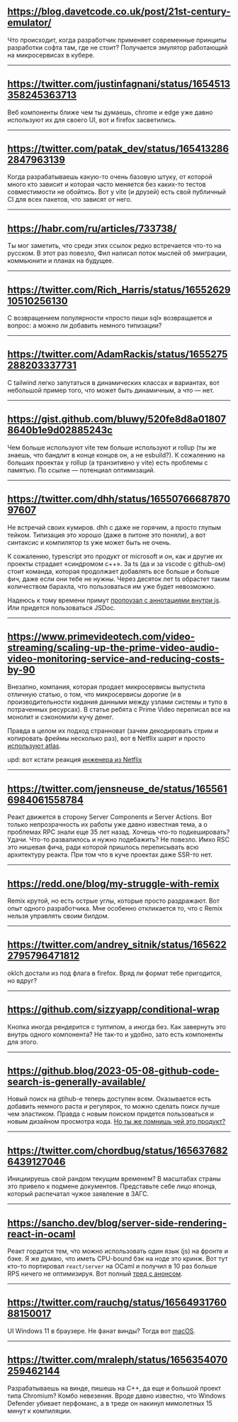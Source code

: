 ## https://blog.davetcode.co.uk/post/21st-century-emulator/

Что происходит, когда разработчик применяет современные принципы разработки софта там, где не стоит? Получается эмулятор работающий на микросервисах в кубере.

---

## https://twitter.com/justinfagnani/status/1654513358245363713

Веб компоненты ближе чем ты думаешь, chrome и edge уже давно используют их для своего UI, вот и firefox засветились.

---

## https://twitter.com/patak_dev/status/1654132862847963139

Когда разрабатываешь какую-то очень базовую штуку, от которой много кто зависит и которая часто меняется без каких-то тестов совместимости не обойтись. Вот у vite (и друзей) есть свой публичный CI для всех пакетов, что зависят от него.

---

## https://habr.com/ru/articles/733738/

Ты мог заметить, что среди этих ссылок редко встречается что-то на русском. В этот раз повезло, Фил написал поток мыслей об эмиграции, коммьюнити и планах на будущее.

---

## https://twitter.com/Rich_Harris/status/1655262910510256130

С возвращением популярности «просто пиши sql» возвращается и вопрос: а можно ли добавить немного типизации?

---

## https://twitter.com/AdamRackis/status/1655275288203337731

С tailwind легко запутаться в динамических классах и вариантах, вот небольшой пример того, что может быть динамичным, а что — нет.

---

## https://gist.github.com/bluwy/520fe8d8a018078640b1e9d02885243c

Чем больше используют vite тем больше используют и rollup (ты же знаешь, что бандлит в конце концов он, а не esbuild?). К сожалению на больших проектах у rollup (а транзитивно у vite) есть проблемы с памятью. По ссылке — потенциал оптимизаций.

---

## https://twitter.com/dhh/status/1655076668787097607

Не встречай своих кумиров. dhh с даже не горячим, а просто глупым тейком. Типизация это хорошо (даже в питоне это поняли), а вот синтаксис и компилятор ts уже может быть не очень.

К сожалению, typescript это продукт от microsoft и он, как и другие их проекты страдает «синдромом c++». За ts (да и за vscode с github-ом) стоит команда, которая продолжает добавлять все больше и больше фич, даже если они тебе не нужны. Через десяток лет ts обрастет таким количеством барахла, что пользоваться им уже будет невозможно.

Надеюсь к тому времени примут [пропоузал с аннотациями внутри js](https://github.com/tc39/proposal-type-annotations). Или придется пользоваться JSDoc.

---

## https://www.primevideotech.com/video-streaming/scaling-up-the-prime-video-audio-video-monitoring-service-and-reducing-costs-by-90

Внезапно, компания, которая продает микросервисы выпустила отличную статью, о том, что микросервисы дорогие (и в производительности кидания данными между узлами системы и тупо в потраченных ресурсах). В статье ребята с Prime Video переписал все на монолит и сэкономили кучу денег.

Правда в целом их подход странноват (зачем декодировать стрим и копировать фреймы несколько раз), вот в Netflix шарят и просто [используют atlas](https://netflixtechblog.com/improved-alerting-with-atlas-streaming-eval-e691c60dc61e).

upd: вот кстати реакция [инженера из Netflix](https://youtu.be/J7ITgYBn_3k)

---

## https://twitter.com/jensneuse_de/status/1655616984061558784

Реакт движется в сторону Server Components и Server Actions. Вот только непрозрачность их работы уже давно известная тема, а о проблемах RPC знали еще 35 лет назад. Хочешь что-то подкешировать? Удачи. Что-то развалилось и нужно подебажить? Не повезло. Имхо RSC это нишевая фича, ради которой пришлось переписывать всю архитектуру реакта. При том что в куче проектах даже SSR-то нет.

---

## https://redd.one/blog/my-struggle-with-remix

Remix крутой, но есть острые углы, которые просто раздражают. Вот опыт одного разработчика. Мне особенно откликается то, что с Remix нельзя управлять своим билдом.

---

## https://twitter.com/andrey_sitnik/status/1656222795796471812

oklch достали из под флага в firefox. Вряд ли формат тебе пригодится, но вдруг?

---

## https://github.com/sizzyapp/conditional-wrap

Кнопка иногда рендерится с тултипом, а иногда без. Как завернуть это внутрь одного компонента? Не так-то и удобно, зато есть компоненты для этого.

---

## https://github.blog/2023-05-08-github-code-search-is-generally-available/

Новый поиск на gtihub-е теперь доступен всем. Оказывается есть добавить немного раста и регулярок, то можно сделать поиск лучше чем эластиком. Правда с новым поиском придется пользоваться и новым дизайном просмотра кода. [Но ты же помнишь чей это продукт?](https://t.me/nikitonsky_pub/481)

---

## https://twitter.com/chordbug/status/1656376826439127046

Инициируешь свой рандом текущим временем? В масштабах страны это привело к подмене документов. Представьте себе лицо японца, который распечатал чужое заявление в ЗАГС.

---

## https://sancho.dev/blog/server-side-rendering-react-in-ocaml

Реакт гордится тем, что можно использовать один язык (js) на фронте и бэке. Я же думаю, что иметь CPU-bound бэк на ноде это кринж. Вот тут кто-то портировал `react/server` на OCaml и получил в 10 раз больше RPS ничего не оптимизируя. Вот полный [тред с анонсом](https://twitter.com/davesnx/status/1655974086470946817).

---

## https://twitter.com/rauchg/status/1656493176088150017

UI Windows 11 в браузере. Не фанат винды? Тогда вот [macOS](https://macos-web.app/).

---

## https://twitter.com/mraleph/status/1656354070259462144

Разрабатываешь на винде, пишешь на C++, да еще и большой проект типа Chromium? Комбо невезения. Вроде давно известно, что Windows Defender убивает перфоманс, а в треде он накинул мимолетных 15 минут к компиляции.
